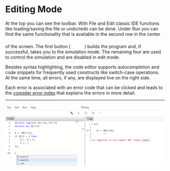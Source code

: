 # Editing Mode

At the top you can see the toolbar. With File and Edit classic IDE functions like loading/saving the file or undo/redo can be done. Under Run you can find the same functionality that is available in the second row in the center of the screen. The first button (![Build](../../images/icons/build.svg)) builds the program and, if successful, takes you to the simulation mode. The remaining four are used to control the simulation and are disabled in edit mode.

Besides syntax highlighting, the code editor supports autocompletion and code snippets for frequently used constructs like switch-case operations. At the same time, all errors, if any, are displayed live on the right side.

Each error is associated with an error code that can be clicked and leads to the [compiler error index](../../compiler-error-index/errors.md) that explains the errors in more detail.

---

![The RTeasy-Online IDE in the editing mode.](../../images/ide-editing-mode.png)

